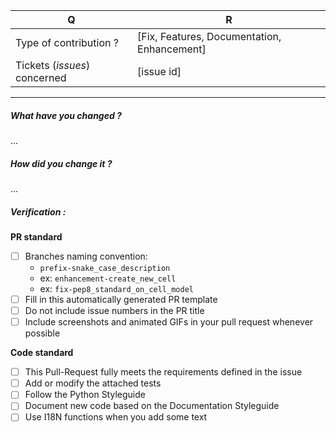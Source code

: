 | Q                                                      | R
| ------------------------------------------ | -------------------------------------------
| Type of contribution ?                      | [Fix, Features, Documentation, Enhancement]
| Tickets (_issues_) concerned               | [issue id]

---

##### What have you changed ?
...

##### How did you change it ?
...

##### Verification :

**PR standard**
 - [ ] Branches naming convention: 
     - `prefix-snake_case_description`
     - ex: `enhancement-create_new_cell`
     - ex: `fix-pep8_standard_on_cell_model`
 - [ ] Fill in this automatically generated PR template
 - [ ] Do not include issue numbers in the PR title
 - [ ] Include screenshots and animated GIFs in your pull request whenever possible

**Code standard**
 - [ ] This Pull-Request fully meets the requirements defined in the issue
 - [ ] Add or modify the attached tests
 - [ ] Follow the Python Styleguide
 - [ ] Document new code based on the Documentation Styleguide
 - [ ] Use I18N functions when you add some text